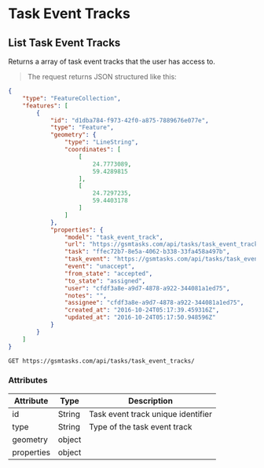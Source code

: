 # Task Event Tracks

## List Task Event Tracks

Returns a array of task event tracks that the user has access to.

> The request returns JSON structured like this:

```json
{
    "type": "FeatureCollection",
    "features": [
        {
            "id": "d1dba784-f973-42f0-a875-7889676e077e",
            "type": "Feature",
            "geometry": {
                "type": "LineString",
                "coordinates": [
                    [
                        24.7773089,
                        59.4289815
                    ],
                    [
                        24.7297235,
                        59.4403178
                    ]
                ]
            },
            "properties": {
                "model": "task_event_track",
                "url": "https://gsmtasks.com/api/tasks/task_event_tracks/d1dba784-f973-42f0-a875-7889676e077e/",
                "task": "ffec72b7-8e5a-4062-b338-33fa458a497b",
                "task_event": "https://gsmtasks.com/api/tasks/task_events/d1dba784-f973-42f0-a875-7889676e077e/",
                "event": "unaccept",
                "from_state": "accepted",
                "to_state": "assigned",
                "user": "cfdf3a8e-a9d7-4878-a922-344081a1ed75",
                "notes": "",
                "assignee": "cfdf3a8e-a9d7-4878-a922-344081a1ed75",
                "created_at": "2016-10-24T05:17:39.459316Z",
                "updated_at": "2016-10-24T05:17:50.948596Z"
            }
        }
    ]
}
```

`GET https://gsmtasks.com/api/tasks/task_event_tracks/`

### Attributes

Attribute     | Type   | Description
------------  | ------ | -----------
id            | String | Task event track unique identifier
type          | String | Type of the task event track
geometry      | object | 
properties    | object | 
